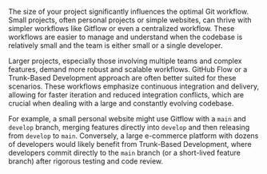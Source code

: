 The size of your project significantly influences the optimal Git workflow. Small projects, often personal projects or simple websites, can thrive with simpler workflows like Gitflow or even a centralized workflow. These workflows are easier to manage and understand when the codebase is relatively small and the team is either small or a single developer.

Larger projects, especially those involving multiple teams and complex features, demand more robust and scalable workflows. GitHub Flow or a Trunk-Based Development approach are often better suited for these scenarios. These workflows emphasize continuous integration and delivery, allowing for faster iteration and reduced integration conflicts, which are crucial when dealing with a large and constantly evolving codebase.

For example, a small personal website might use Gitflow with a `main` and `develop` branch, merging features directly into `develop` and then releasing from `develop` to `main`. Conversely, a large e-commerce platform with dozens of developers would likely benefit from Trunk-Based Development, where developers commit directly to the `main` branch (or a short-lived feature branch) after rigorous testing and code review.